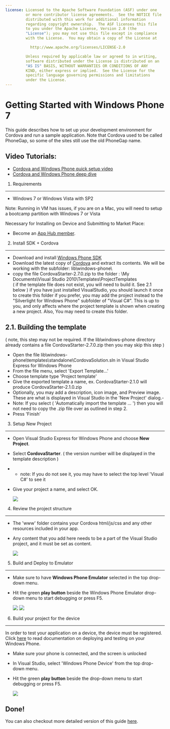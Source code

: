 ```yaml
---
license: Licensed to the Apache Software Foundation (ASF) under one
         or more contributor license agreements.  See the NOTICE file
         distributed with this work for additional information
         regarding copyright ownership.  The ASF licenses this file
         to you under the Apache License, Version 2.0 (the
         "License"); you may not use this file except in compliance
         with the License.  You may obtain a copy of the License at

           http://www.apache.org/licenses/LICENSE-2.0

         Unless required by applicable law or agreed to in writing,
         software distributed under the License is distributed on an
         "AS IS" BASIS, WITHOUT WARRANTIES OR CONDITIONS OF ANY
         KIND, either express or implied.  See the License for the
         specific language governing permissions and limitations
         under the License.
---
```


Getting Started with Windows Phone 7
==================================

This guide describes how to set up your development environment for Cordova and run a sample application.  Note that Cordova used to be called PhoneGap, so some of the sites still use the old PhoneGap name.

Video Tutorials:
----------------

- [Cordova and Windows Phone quick setup video](http://www.youtube.com/v/wO9xdRcNHIM?autoplay=1)
- [Cordova and Windows Phone deep dive](http://www.youtube.com/v/BJFX1GRUXj8?autoplay=1)


1. Requirements
---------------

- Windows 7 or Windows Vista with SP2

Note: Running in VM has issues, if you are on a Mac, you will need to setup a bootcamp partition with Windows 7 or Vista

Necessary for Installing on Device and Submitting to Market Place:

- Become an [App Hub member](http://create.msdn.com/en-US/home/membership).


2. Install SDK + Cordova
----------------------------

- Download and install [Windows Phone  SDK](http://www.microsoft.com/download/en/details.aspx?displaylang=en&amp;id=27570/)
- Download the latest copy of [Cordova](http://phonegap.com/download) and extract its contents. We will be working with the subfolder: lib\windows-phone\
- copy the file CordovaStarter-2.7.0.zip to the folder : \My Documents\Visual Studio 2010\Templates\ProjectTemplates\
( if the template file does not exist, you will need to build it. See 2.1 below )
if you have just installed VisualStudio, you should launch it once to create this folder
if you prefer, you may add the project instead to the "Silverlight for Windows Phone" subfolder of "Visual C#". This is up to you, and only affects where the project template is shown when creating a new project. Also, You may need to create this folder. 


2.1. Building the template
-----------------------------
( note, this step may not be required.  If the lib\windows-phone directory already contains a file CordovaStarter-2.7.0.zip then you may skip this step )
- Open the file lib\windows-phone\templates\standalone\CordovaSolution.sln in Visual Studio Express for Windows Phone
- From the file menu, select 'Export Template...' 
- Choose template type 'Project template'
- Give the exported template a name, ex. CordovaStarter-2.1.0 will produce CordovaStarter-2.1.0.zip
- Optionally, you may add a description, icon image, and Preview image.  These are what is displayed in Visual Studio in the 'New Project' dialog.- 
- Note: If you select ( 'Automatically import the template ... ') then you will not need to copy the .zip file over as outlined in step 2.
- Press 'Finish'




3. Setup New Project
--------------------

- Open Visual Studio Express for Windows Phone and choose **New Project**.
- Select **CordovaStarter**. ( the version number will be displayed in the template description )
- - note: If you do not see it, you may have to select the top level 'Visual C#' to see it
- Give your project a name, and select OK.

    ![](img/guide/getting-started/windows-phone-7/wpnewproj.PNG)

 
4. Review the project structure
-------------------------------

- The 'www' folder contains your Cordova html/js/css and any other resources included in your app.
- Any content that you add here needs to be a part of the Visual Studio project, and it must be set as content. 

    ![](img/guide/getting-started/windows-phone-7/wp7projectstructure.PNG)


5. Build and Deploy to Emulator
-------------------------------

- Make sure to have **Windows Phone Emulator** selected in the top drop-down menu.
- Hit the green **play button** beside the Windows Phone Emulator drop-down menu to start debugging or press F5.

    ![](img/guide/getting-started/windows-phone-7/wprun.png)
    ![](img/guide/getting-started/windows-phone-7/wpfirstrun.PNG)


6. Build your project for the device
------------------------------------

In order to test your application on a device, the device must be registered. Click [here](http://msdn.microsoft.com/en-us/library/gg588378(v=VS.92).aspx) to read documentation on deploying and testing on your Windows Phone.

- Make sure your phone is connected, and the screen is unlocked
- In Visual Studio, select 'Windows Phone Device' from the top drop-down menu.
- Hit the green **play button** beside the drop-down menu to start debugging or press F5.

    ![](img/guide/getting-started/windows-phone-7/wpd.png)


Done!
-----

You can also checkout more detailed version of this guide [here](http://wiki.phonegap.com/w/page/48672055/Getting%20Started%20with%20PhoneGap%20Windows%20Phone%207).

